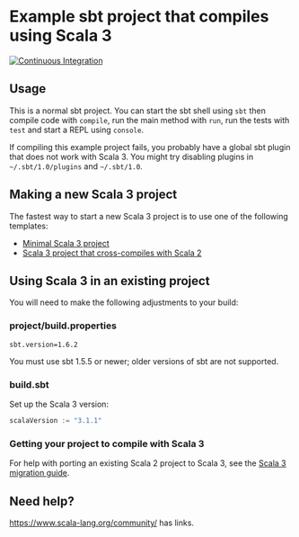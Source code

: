 # Example sbt project that compiles using Scala 3

[![Continuous Integration](https://github.com/scala/scala3-example-project/actions/workflows/ci.yml/badge.svg?branch=main)](https://github.com/scala/scala3-example-project/actions/workflows/ci.yml)

## Usage

This is a normal sbt project. You can start the sbt shell using `sbt` then compile code with `compile`, run the main
method with `run`, run the tests with `test` and start a REPL using `console`.

If compiling this example project fails, you probably have a global sbt plugin
that does not work with Scala 3. You might try disabling plugins in
`~/.sbt/1.0/plugins` and `~/.sbt/1.0`.

## Making a new Scala 3 project

The fastest way to start a new Scala 3 project is to use one of the following templates:

* [Minimal Scala 3 project](https://github.com/scala/scala3.g8)
* [Scala 3 project that cross-compiles with Scala 2](https://github.com/scala/scala3-cross.g8)

## Using Scala 3 in an existing project

You will need to make the following adjustments to your build:

### project/build.properties

```
sbt.version=1.6.2
```

You must use sbt 1.5.5 or newer; older versions of sbt are not supported.

### build.sbt

Set up the Scala 3 version:

```scala
scalaVersion := "3.1.1"
```

### Getting your project to compile with Scala 3

For help with porting an existing Scala 2 project to Scala 3, see the
[Scala 3 migration guide](https://docs.scala-lang.org/scala3/guides/migration/compatibility-intro.html).

## Need help?

https://www.scala-lang.org/community/ has links.
